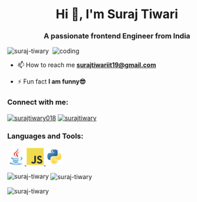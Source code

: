 <h1 align="center">Hi 👋, I'm Suraj Tiwari</h1>
<h3 align="center">A passionate frontend Engineer from India</h3>

<img align="right" alt="coding" width="400" scr="![image](https://github.com/user-attachments/assets/e9816164-10a3-4a9b-8073-340efa1c85ad)
">

<p align="left"> <img src="https://komarev.com/ghpvc/?username=suraj-tiwary&label=Profile%20views&color=0e75b6&style=flat" alt="suraj-tiwary" /> </p>

- 📫 How to reach me **surajtiwariit19@gmail.com**

- ⚡ Fun fact **I am funny😎**

<h3 align="left">Connect with me:</h3>
<p align="left">
<a href="https://twitter.com/surajtiwary018" target="blank"><img align="center" src="https://raw.githubusercontent.com/rahuldkjain/github-profile-readme-generator/master/src/images/icons/Social/twitter.svg" alt="surajtiwary018" height="30" width="40" /></a>
<a href="https://instagram.com/surajtiwary" target="blank"><img align="center" src="https://raw.githubusercontent.com/rahuldkjain/github-profile-readme-generator/master/src/images/icons/Social/instagram.svg" alt="surajtiwary" height="30" width="40" /></a>
</p>

<h3 align="left">Languages and Tools:</h3>
<p align="left"> <a href="https://www.java.com" target="_blank" rel="noreferrer"> <img src="https://raw.githubusercontent.com/devicons/devicon/master/icons/java/java-original.svg" alt="java" width="40" height="40"/> </a> <a href="https://developer.mozilla.org/en-US/docs/Web/JavaScript" target="_blank" rel="noreferrer"> <img src="https://raw.githubusercontent.com/devicons/devicon/master/icons/javascript/javascript-original.svg" alt="javascript" width="40" height="40"/> </a> <a href="https://www.python.org" target="_blank" rel="noreferrer"> <img src="https://raw.githubusercontent.com/devicons/devicon/master/icons/python/python-original.svg" alt="python" width="40" height="40"/> </a> </p>

<p><img align="left" src="https://github-readme-stats.vercel.app/api/top-langs?username=suraj-tiwary&show_icons=true&locale=en&layout=compact" alt="suraj-tiwary" /></p>

<p>&nbsp;<img align="center" src="https://github-readme-stats.vercel.app/api?username=suraj-tiwary&show_icons=true&locale=en" alt="suraj-tiwary" /></p>

<p><img align="center" src="https://github-readme-streak-stats.herokuapp.com/?user=suraj-tiwary&" alt="suraj-tiwary" /></p>
